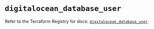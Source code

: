 # `digitalocean_database_user`

Refer to the Terraform Registry for docs: [`digitalocean_database_user`](https://registry.terraform.io/providers/digitalocean/digitalocean/2.42.0/docs/resources/database_user).
